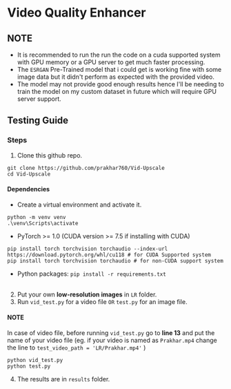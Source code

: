 # Video Quality Enhancer

## NOTE
- It is recommended to run the run the code on a cuda supported system with GPU memory or a GPU server to get much faster processing.
- The `ESRGAN` Pre-Trained model that i could get is working fine with some image data but it didn't perform as expected with the provided video.
- The model may not provide good enough results hence I'll be needing to train the model on my custom dataset in future which will require GPU server support.

## Testing Guide

### Steps
1. Clone this github repo.
```
git clone https://github.com/prakhar760/Vid-Upscale
cd Vid-Upscale
```
#### Dependencies
- Create a virtual environment and activate it.
```
python -m venv venv
.\venv\Scripts\activate
```
- PyTorch >= 1.0 (CUDA version >= 7.5 if installing with CUDA) 
```
pip install torch torchvision torchaudio --index-url https://download.pytorch.org/whl/cu118 # for CUDA Supported system
pip install torch torchvision torchaudio # for non-CUDA support system
```
- Python packages:  `pip install -r requirements.txt`<br><br>
2. Put your own **low-resolution images** in `LR` folder. <br>
3. Run `vid_test.py` for a video file `OR` `test.py` for an image file.<br>
#### NOTE
In case of video file, before running `vid_test.py` go to **line 13** and put the name of your video file (eg. if your video is named as `Prakhar.mp4` change the line to `test_video_path = 'LR/Prakhar.mp4'` )
```
python vid_test.py
python test.py
```
4. The results are in `results` folder.
